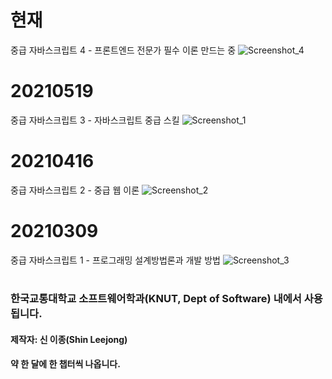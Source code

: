 # 현재
중급 자바스크립트 4 - 프론트엔드 전문가 필수 이론
만드는 중
![Screenshot_4](https://user-images.githubusercontent.com/56120315/120956685-10245780-c78f-11eb-8ba2-7b1bf8040ef5.png)

# 20210519
중급 자바스크립트 3 - 자바스크립트 중급 스킬
![Screenshot_1](https://user-images.githubusercontent.com/56120315/120956450-870d2080-c78e-11eb-88d7-a215b5d461cd.png)

# 20210416
중급 자바스크립트 2 - 중급 웹 이론
![Screenshot_2](https://user-images.githubusercontent.com/56120315/120956487-a015d180-c78e-11eb-9fa5-bfd267994672.png)

# 20210309
중급 자바스크립트 1 - 프로그래밍 설계방법론과 개발 방법
![Screenshot_3](https://user-images.githubusercontent.com/56120315/120956553-bfacfa00-c78e-11eb-8209-62264ffc5f14.png)

#
<h3><strong>한국교통대학교 소프트웨어학과(KNUT, Dept of Software) 내에서 사용됩니다.</strong></h3>
<h4>제작자: 신 이종(Shin Leejong)</h4>
<h4>약 한 달에 한 챕터씩 나옵니다.</h4>